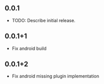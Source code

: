 ## 0.0.1

* TODO: Describe initial release.

## 0.0.1+1

* Fix android build

## 0.0.1+2

* Fix android missing plugin implementation